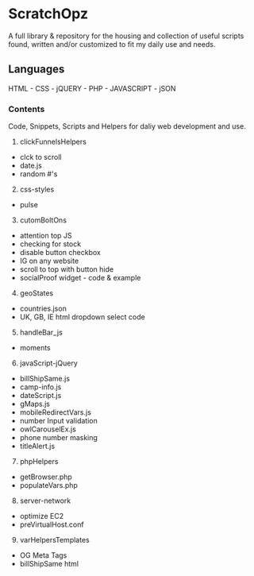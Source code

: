 # ScratchOpz #
A full library & repository for the housing and collection of useful scripts found, written and/or customized to fit my daily use and needs.

## Languages ##
HTML - CSS - jQUERY - PHP - JAVASCRIPT - jSON 

### Contents ###
Code, Snippets, Scripts and Helpers for daliy web development and use.

1. clickFunnelsHelpers
  * clck to scroll
  * date.js
  * random #'s 
  
2. css-styles
  * pulse
  
3. cutomBoltOns
  * attention top JS
  * checking for stock
  * disable button checkbox
  * IG on any website
  * scroll to top with button hide 
  * socialProof widget - code & example
  
4. geoStates
  * countries.json
  * UK, GB, IE html dropdown select code
  
5. handleBar_js
  * moments
  
6. javaScript-jQuery
  * billShipSame.js
  * camp-info.js
  * dateScript.js
  * gMaps.js
  * mobileRedirectVars.js
  * number Input validation
  * owlCarouselEx.js
  * phone number masking
  * titleAlert.js
  
7. phpHelpers
  * getBrowser.php
  * populateVars.php
  
8. server-network
  * optimize EC2
  * preVirtualHost.conf
  
9. varHelpersTemplates
  * OG Meta Tags
  * billShipSame html



